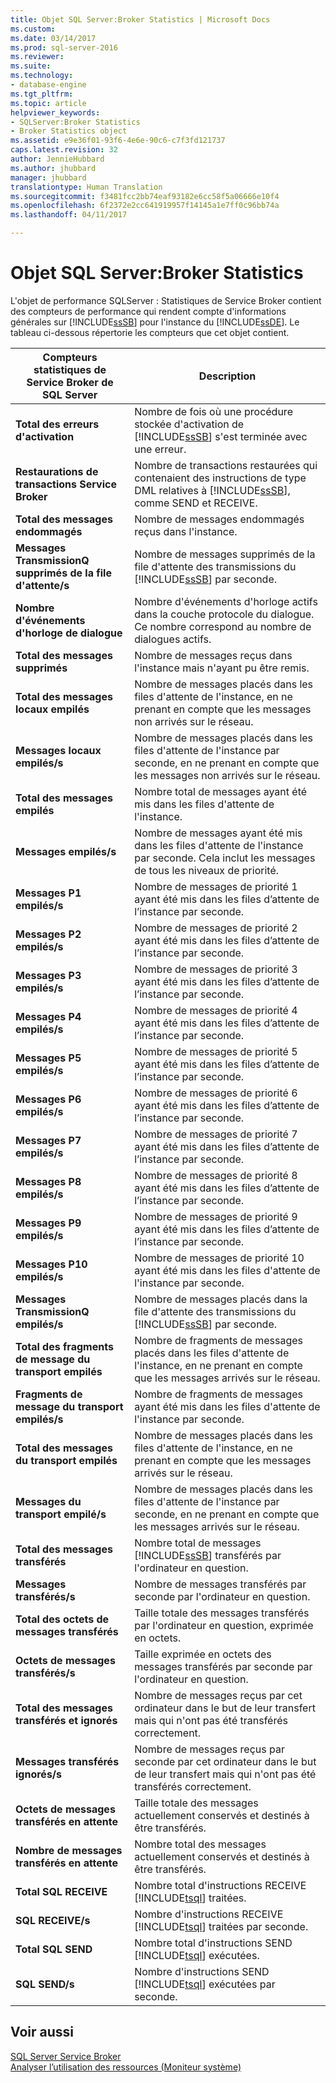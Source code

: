 ```yaml
---
title: Objet SQL Server:Broker Statistics | Microsoft Docs
ms.custom: 
ms.date: 03/14/2017
ms.prod: sql-server-2016
ms.reviewer: 
ms.suite: 
ms.technology:
- database-engine
ms.tgt_pltfrm: 
ms.topic: article
helpviewer_keywords:
- SQLServer:Broker Statistics
- Broker Statistics object
ms.assetid: e9e36f01-93f6-4e6e-90c6-c7f3fd121737
caps.latest.revision: 32
author: JennieHubbard
ms.author: jhubbard
manager: jhubbard
translationtype: Human Translation
ms.sourcegitcommit: f3481fcc2bb74eaf93182e6cc58f5a06666e10f4
ms.openlocfilehash: 6f2372e2cc641919957f14145a1e7ff0c96bb74a
ms.lasthandoff: 04/11/2017

---
```

# <a name="sql-server-broker-statistics-object"></a>Objet SQL Server:Broker Statistics
  L'objet de performance SQLServer : Statistiques de Service Broker contient des compteurs de performance qui rendent compte d'informations générales sur [!INCLUDE[ssSB](../../includes/sssb-md.md)] pour l'instance du [!INCLUDE[ssDE](../../includes/ssde-md.md)]. Le tableau ci-dessous répertorie les compteurs que cet objet contient.  
  
|Compteurs statistiques de Service Broker de SQL Server|Description|  
|-------------------------------------------|-----------------|  
|**Total des erreurs d'activation**|Nombre de fois où une procédure stockée d'activation de [!INCLUDE[ssSB](../../includes/sssb-md.md)] s'est terminée avec une erreur.|  
|**Restaurations de transactions Service Broker**|Nombre de transactions restaurées qui contenaient des instructions de type DML relatives à [!INCLUDE[ssSB](../../includes/sssb-md.md)], comme SEND et RECEIVE.|  
|**Total des messages endommagés**|Nombre de messages endommagés reçus dans l'instance.|  
|**Messages TransmissionQ supprimés de la file d'attente/s**|Nombre de messages supprimés de la file d'attente des transmissions du [!INCLUDE[ssSB](../../includes/sssb-md.md)] par seconde.|  
|**Nombre d'événements d'horloge de dialogue**|Nombre d'événements d'horloge actifs dans la couche protocole du dialogue. Ce nombre correspond au nombre de dialogues actifs.|  
|**Total des messages supprimés**|Nombre de messages reçus dans l'instance mais n'ayant pu être remis.|  
|**Total des messages locaux empilés**|Nombre de messages placés dans les files d'attente de l'instance, en ne prenant en compte que les messages non arrivés sur le réseau.|  
|**Messages locaux empilés/s**|Nombre de messages placés dans les files d'attente de l'instance par seconde, en ne prenant en compte que les messages non arrivés sur le réseau.|  
|**Total des messages empilés**|Nombre total de messages ayant été mis dans les files d'attente de l'instance.|  
|**Messages empilés/s**|Nombre de messages ayant été mis dans les files d'attente de l'instance par seconde. Cela inclut les messages de tous les niveaux de priorité.|  
|**Messages P1 empilés/s**|Nombre de messages de priorité 1 ayant été mis dans les files d’attente de l’instance par seconde.|  
|**Messages P2 empilés/s**|Nombre de messages de priorité 2 ayant été mis dans les files d’attente de l’instance par seconde.|  
|**Messages P3 empilés/s**|Nombre de messages de priorité 3 ayant été mis dans les files d’attente de l’instance par seconde.|  
|**Messages P4 empilés/s**|Nombre de messages de priorité 4 ayant été mis dans les files d’attente de l’instance par seconde.|  
|**Messages P5 empilés/s**|Nombre de messages de priorité 5 ayant été mis dans les files d’attente de l’instance par seconde.|  
|**Messages P6 empilés/s**|Nombre de messages de priorité 6 ayant été mis dans les files d’attente de l’instance par seconde.|  
|**Messages P7 empilés/s**|Nombre de messages de priorité 7 ayant été mis dans les files d’attente de l’instance par seconde.|  
|**Messages P8 empilés/s**|Nombre de messages de priorité 8 ayant été mis dans les files d’attente de l’instance par seconde.|  
|**Messages P9 empilés/s**|Nombre de messages de priorité 9 ayant été mis dans les files d’attente de l’instance par seconde.|  
|**Messages P10 empilés/s**|Nombre de messages de priorité 10 ayant été mis dans les files d'attente de l'instance par seconde.|  
|**Messages TransmissionQ empilés/s**|Nombre de messages placés dans la file d'attente des transmissions du [!INCLUDE[ssSB](../../includes/sssb-md.md)] par seconde.|  
|**Total des fragments de message du transport empilés**|Nombre de fragments de messages placés dans les files d'attente de l'instance, en ne prenant en compte que les messages arrivés sur le réseau.|  
|**Fragments de message du transport empilés/s**|Nombre de fragments de messages ayant été mis dans les files d'attente de l'instance par seconde.|  
|**Total des messages du transport empilés**|Nombre de messages placés dans les files d'attente de l'instance, en ne prenant en compte que les messages arrivés sur le réseau.|  
|**Messages du transport empilé/s**|Nombre de messages placés dans les files d'attente de l'instance par seconde, en ne prenant en compte que les messages arrivés sur le réseau.|  
|**Total des messages transférés**|Nombre total de messages [!INCLUDE[ssSB](../../includes/sssb-md.md)] transférés par l'ordinateur en question.|  
|**Messages transférés/s**|Nombre de messages transférés par seconde par l'ordinateur en question.|  
|**Total des octets de messages transférés**|Taille totale des messages transférés par l'ordinateur en question, exprimée en octets.|  
|**Octets de messages transférés/s**|Taille exprimée en octets des messages transférés par seconde par l'ordinateur en question.|  
|**Total des messages transférés et ignorés**|Nombre de messages reçus par cet ordinateur dans le but de leur transfert mais qui n'ont pas été transférés correctement.|  
|**Messages transférés ignorés/s**|Nombre de messages reçus par seconde par cet ordinateur dans le but de leur transfert mais qui n'ont pas été transférés correctement.|  
|**Octets de messages transférés en attente**|Taille totale des messages actuellement conservés et destinés à être transférés.|  
|**Nombre de messages transférés en attente**|Nombre total des messages actuellement conservés et destinés à être transférés.|  
|**Total SQL RECEIVE**|Nombre total d'instructions RECEIVE [!INCLUDE[tsql](../../includes/tsql-md.md)] traitées.|  
|**SQL RECEIVE/s**|Nombre d'instructions RECEIVE [!INCLUDE[tsql](../../includes/tsql-md.md)] traitées par seconde.|  
|**Total SQL SEND**|Nombre total d'instructions SEND [!INCLUDE[tsql](../../includes/tsql-md.md)] exécutées.|  
|**SQL SEND/s**|Nombre d'instructions SEND [!INCLUDE[tsql](../../includes/tsql-md.md)] exécutées par seconde.|  
  
## <a name="see-also"></a>Voir aussi  
 [SQL Server Service Broker](../../database-engine/configure-windows/sql-server-service-broker.md)   
 [Analyser l’utilisation des ressources &#40;Moniteur système&#41;](../../relational-databases/performance-monitor/monitor-resource-usage-system-monitor.md)  
  
  
